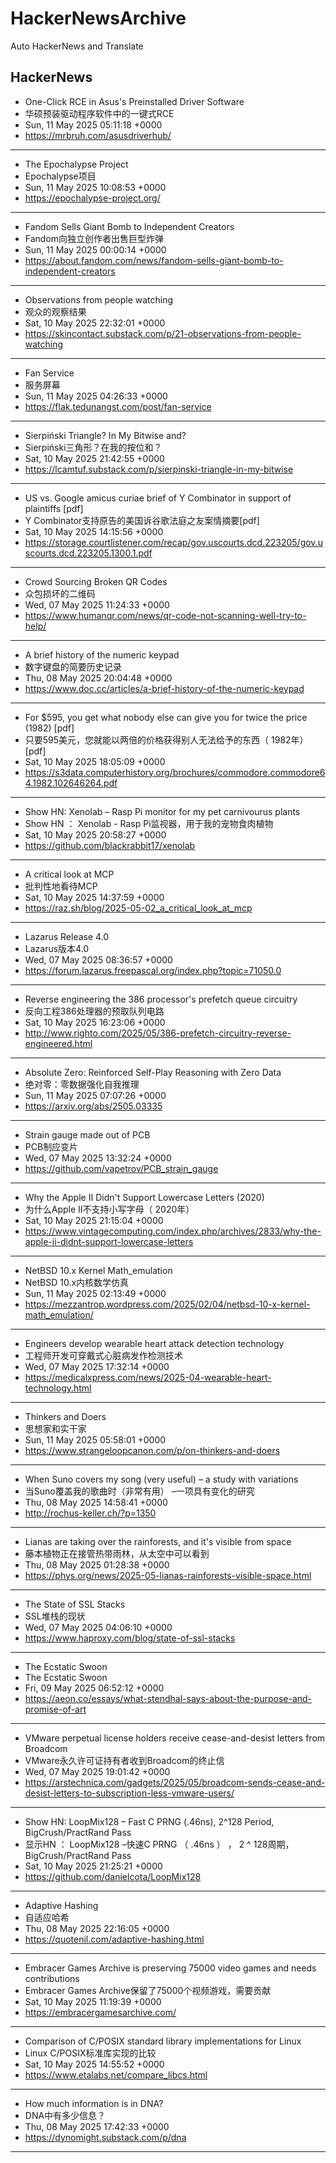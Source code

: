# HackerNewsArchive
Auto HackerNews and Translate

## HackerNews
* One-Click RCE in Asus's Preinstalled Driver Software
* 华硕预装驱动程序软件中的一键式RCE
* Sun, 11 May 2025 05:11:18 +0000
* https://mrbruh.com/asusdriverhub/
----
* The Epochalypse Project
* Epochalypse项目
* Sun, 11 May 2025 10:08:53 +0000
* https://epochalypse-project.org/
----
* Fandom Sells Giant Bomb to Independent Creators
* Fandom向独立创作者出售巨型炸弹
* Sun, 11 May 2025 00:00:14 +0000
* https://about.fandom.com/news/fandom-sells-giant-bomb-to-independent-creators
----
* Observations from people watching
* 观众的观察结果
* Sat, 10 May 2025 22:32:01 +0000
* https://skincontact.substack.com/p/21-observations-from-people-watching
----
* Fan Service
* 服务屏幕
* Sun, 11 May 2025 04:26:33 +0000
* https://flak.tedunangst.com/post/fan-service
----
* Sierpiński Triangle? In My Bitwise and?
* Sierpiński三角形？在我的按位和？
* Sat, 10 May 2025 21:42:55 +0000
* https://lcamtuf.substack.com/p/sierpinski-triangle-in-my-bitwise
----
* US vs. Google amicus curiae brief of Y Combinator in support of plaintiffs [pdf]
* Y Combinator支持原告的美国诉谷歌法庭之友案情摘要[pdf]
* Sat, 10 May 2025 14:15:56 +0000
* https://storage.courtlistener.com/recap/gov.uscourts.dcd.223205/gov.uscourts.dcd.223205.1300.1.pdf
----
* Crowd Sourcing Broken QR Codes
* 众包损坏的二维码
* Wed, 07 May 2025 11:24:33 +0000
* https://www.humanqr.com/news/qr-code-not-scanning-well-try-to-help/
----
* A brief history of the numeric keypad
* 数字键盘的简要历史记录
* Thu, 08 May 2025 20:04:48 +0000
* https://www.doc.cc/articles/a-brief-history-of-the-numeric-keypad
----
* For $595, you get what nobody else can give you for twice the price (1982) [pdf]
* 只要595美元，您就能以两倍的价格获得别人无法给予的东西（ 1982年） [pdf]
* Sat, 10 May 2025 18:05:09 +0000
* https://s3data.computerhistory.org/brochures/commodore.commodore64.1982.102646264.pdf
----
* Show HN: Xenolab – Rasp Pi monitor for my pet carnivourus plants
* Show HN ： Xenolab - Rasp Pi监视器，用于我的宠物食肉植物
* Sat, 10 May 2025 20:58:27 +0000
* https://github.com/blackrabbit17/xenolab
----
* A critical look at MCP
* 批判性地看待MCP
* Sat, 10 May 2025 14:37:59 +0000
* https://raz.sh/blog/2025-05-02_a_critical_look_at_mcp
----
* Lazarus Release 4.0
* Lazarus版本4.0
* Wed, 07 May 2025 08:36:57 +0000
* https://forum.lazarus.freepascal.org/index.php?topic=71050.0
----
* Reverse engineering the 386 processor's prefetch queue circuitry
* 反向工程386处理器的预取队列电路
* Sat, 10 May 2025 16:23:06 +0000
* http://www.righto.com/2025/05/386-prefetch-circuitry-reverse-engineered.html
----
* Absolute Zero: Reinforced Self-Play Reasoning with Zero Data
* 绝对零：零数据强化自我推理
* Sun, 11 May 2025 07:07:26 +0000
* https://arxiv.org/abs/2505.03335
----
* Strain gauge made out of PCB
* PCB制应变片
* Wed, 07 May 2025 13:32:24 +0000
* https://github.com/vapetrov/PCB_strain_gauge
----
* Why the Apple II Didn't Support Lowercase Letters (2020)
* 为什么Apple II不支持小写字母（ 2020年）
* Sat, 10 May 2025 21:15:04 +0000
* https://www.vintagecomputing.com/index.php/archives/2833/why-the-apple-ii-didnt-support-lowercase-letters
----
* NetBSD 10.x Kernel Math_emulation
* NetBSD 10.x内核数学仿真
* Sun, 11 May 2025 02:13:49 +0000
* https://mezzantrop.wordpress.com/2025/02/04/netbsd-10-x-kernel-math_emulation/
----
* Engineers develop wearable heart attack detection technology
* 工程师开发可穿戴式心脏病发作检测技术
* Wed, 07 May 2025 17:32:14 +0000
* https://medicalxpress.com/news/2025-04-wearable-heart-technology.html
----
* Thinkers and Doers
* 思想家和实干家
* Sun, 11 May 2025 05:58:01 +0000
* https://www.strangeloopcanon.com/p/on-thinkers-and-doers
----
* When Suno covers my song (very useful) – a study with variations
* 当Suno覆盖我的歌曲时（非常有用） –一项具有变化的研究
* Thu, 08 May 2025 14:58:41 +0000
* http://rochus-keller.ch/?p=1350
----
* Lianas are taking over the rainforests, and it's visible from space
* 藤本植物正在接管热带雨林，从太空中可以看到
* Thu, 08 May 2025 01:28:38 +0000
* https://phys.org/news/2025-05-lianas-rainforests-visible-space.html
----
* The State of SSL Stacks
* SSL堆栈的现状
* Wed, 07 May 2025 04:06:10 +0000
* https://www.haproxy.com/blog/state-of-ssl-stacks
----
* The Ecstatic Swoon
* The Ecstatic Swoon
* Fri, 09 May 2025 06:52:12 +0000
* https://aeon.co/essays/what-stendhal-says-about-the-purpose-and-promise-of-art
----
* VMware perpetual license holders receive cease-and-desist letters from Broadcom
* VMware永久许可证持有者收到Broadcom的终止信
* Wed, 07 May 2025 19:01:42 +0000
* https://arstechnica.com/gadgets/2025/05/broadcom-sends-cease-and-desist-letters-to-subscription-less-vmware-users/
----
* Show HN: LoopMix128 – Fast C PRNG (.46ns), 2^128 Period, BigCrush/PractRand Pass
* 显示HN ： LoopMix128 –快速C PRNG （ .46ns ） ， 2 ^ 128周期， BigCrush/PractRand Pass
* Sat, 10 May 2025 21:25:21 +0000
* https://github.com/danielcota/LoopMix128
----
* Adaptive Hashing
* 自适应哈希
* Thu, 08 May 2025 22:16:05 +0000
* https://quotenil.com/adaptive-hashing.html
----
* Embracer Games Archive is preserving 75000 video games and needs contributions
* Embracer Games Archive保留了75000个视频游戏，需要贡献
* Sat, 10 May 2025 11:19:39 +0000
* https://embracergamesarchive.com/
----
* Comparison of C/POSIX standard library implementations for Linux
* Linux C/POSIX标准库实现的比较
* Sat, 10 May 2025 14:55:52 +0000
* https://www.etalabs.net/compare_libcs.html
----
* How much information is in DNA?
* DNA中有多少信息？
* Thu, 08 May 2025 17:42:33 +0000
* https://dynomight.substack.com/p/dna
----

